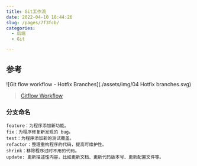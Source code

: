 ```yaml
---
title: Git工作流
date: 2022-04-10 18:44:26
slug: /pages/7f3fcb/
categories: 
  - 后端
  - Git

---
```


## 参考

![Git flow workflow - Hotfix Branches](./assets/img/04 Hotfix branches.svg)

> [Gitflow Workflow](https://www.atlassian.com/git/tutorials/comparing-workflows/gitflow-workflow)

### 分支命名

```
feature：为程序添加新功能。
fix：为程序修复新发现的 bug。
test：为程序添加新的测试覆盖。
refactor：整理重构程序的代码，提高可维护性。
shrink：移除程序过时不用的代码。
update: 更新描述性内容，比如更新文档、更新代码版本号、更新配置文件等。
```

